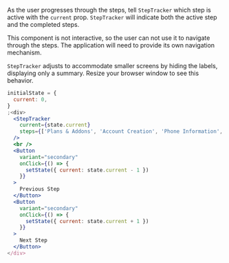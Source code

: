 As the user progresses through the steps, tell `StepTracker` which step is active with the `current` prop. `StepTracker`
will indicate both the active step and the completed steps.

This component is not interactive, so the user can not use it to navigate through the steps. The application will
need to provide its own navigation mechanism.

`StepTracker` adjusts to accommodate smaller screens by hiding the labels, displaying only a summary. Resize your browser
window to see this behavior.

```jsx
initialState = {
  current: 0,
}
;<div>
  <StepTracker
    current={state.current}
    steps={['Plans & Addons', 'Account Creation', 'Phone Information', 'Payment Setup', 'Submit']}
  />
  <br />
  <Button
    variant="secondary"
    onClick={() => {
      setState({ current: state.current - 1 })
    }}
  >
    Previous Step
  </Button>
  <Button
    variant="secondary"
    onClick={() => {
      setState({ current: state.current + 1 })
    }}
  >
    Next Step
  </Button>
</div>
```
